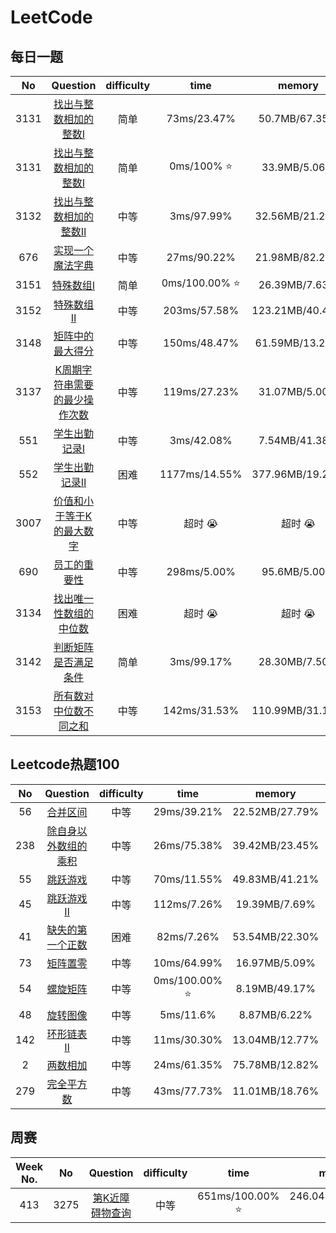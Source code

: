 <!--
 * @Author: LiQingCode 2535735432@qq.com
 * @Date: 2024-08-08 15:06:32
 * @LastEditors: LiQingCode 2535735432@qq.com
 * @LastEditTime: 2024-09-02 08:44:29
 * @FilePath: \code\LeetCode\README.md
 * @Description: 
 * 
 * Copyright (c) 2024 by LiQingCode, All Rights Reserved. 
-->
# LeetCode
## 每日一题

|No|Question|difficulty|time|memory|language|
|:--:|:--:|:--:|:--:|:--:|:--:|
|3131|[找出与整数相加的整数Ⅰ](JavaScript/addedInteger.js)|简单|73ms/23.47%|50.7MB/67.35%|javascript|
|3131|[找出与整数相加的整数Ⅰ](C++/addedInteger.cpp)|简单|0ms/100% :star: |33.9MB/5.06%|C++|
|3132|[找出与整数相加的整数Ⅱ](C++/minimunAddedInteger.cpp)|中等|3ms/97.99%|32.56MB/21.21%|C++|
|676|[实现一个魔法字典](C++/MagicDictionary.cpp)|中等|27ms/90.22%|21.98MB/82.22%|C++|
|3151|[特殊数组Ⅰ](C++/isArraySpecial.cpp)|简单|0ms/100.00% :star: |26.39MB/7.63%|C++|
|3152|[特殊数组Ⅱ](C++/isArraySpecial_plus.cpp)|中等|203ms/57.58%|123.21MB/40.46%|C++|
|3148|[矩阵中的最大得分](C++/maxScore.cpp)|中等|150ms/48.47%|61.59MB/13.22%|C++|
|3137|[K周期字符串需要的最少操作次数](C++/minimumOperationsToMakeKPeriodic.cpp)|中等|119ms/27.23%|31.07MB/5.00%|C++|
|551|[学生出勤记录Ⅰ](C++/checkRecord.cpp)|中等|3ms/42.08%|7.54MB/41.38%|C++|
|552|[学生出勤记录Ⅱ](C++/checkRecord2.cpp)|困难|1177ms/14.55%|377.96MB/19.25%|C++|
|3007|[价值和小于等于K的最大数字](C++/findMaximumNumber3007.cpp)|中等|超时 :sob: |超时 :sob: |C++|
|690|[员工的重要性](C++/getImportance.cpp)|中等|298ms/5.00%|95.6MB/5.00%|C++|
|3134|[找出唯一性数组的中位数](C++/medianOfUniquenessArray.cpp)|困难|超时 :sob: |超时 :sob: |C++|
|3142|[判断矩阵是否满足条件](C++/satisfiesConditions.cpp)|简单|3ms/99.17%|28.30MB/7.50%|C++|
|3153|[所有数对中位数不同之和](C++/sumDigitDifferences.cpp)|中等|142ms/31.53%|110.99MB/31.15%|C++|
## Leetcode热题100

|No|Question|difficulty|time|memory|language|
|:--:|:--:|:--:|:--:|:--:|:--:|
|56|[合并区间](C++/merge.cpp)|中等|29ms/39.21%|22.52MB/27.79%|C++|
|238|[除自身以外数组的乘积](C++/productExceptSelf.cpp)|中等|26ms/75.38%|39.42MB/23.45%|C++|
|55|[跳跃游戏](C++/canJump.cpp)|中等|70ms/11.55%|49.83MB/41.21%|C++|
|45|[跳跃游戏Ⅱ](C++/jump.cpp)|中等|112ms/7.26%|19.39MB/7.69%|C++|
|41|[缺失的第一个正数](C++/firstMissingPositive.cpp)|困难|82ms/7.26%|53.54MB/22.30%|C++|
|73|[矩阵置零](C++/setZeroes.cpp)|中等|10ms/64.99%|16.97MB/5.09%|C++|
|54|[螺旋矩阵](C++/spiralOrder.cpp)|中等|0ms/100.00% :star: |8.19MB/49.17%|C++|
|48|[旋转图像](C++/rotate.cpp)|中等|5ms/11.6%|8.87MB/6.22%|C++|
|142|[环形链表Ⅱ](C++/detectCycle.cpp)|中等|11ms/30.30%|13.04MB/12.77%|C++|
|2|[两数相加](C++/addTwoNumbers.cpp)|中等|24ms/61.35%|75.78MB/12.82%|C++|
|279|[完全平方数](C++/numSquares.cpp)|中等|43ms/77.73%|11.01MB/18.76%|C++|

## 周赛
|Week No.|No|Question|difficulty|time|memory|language|
|:--:|:--:|:--:|:--:|:--:|:--:|:--:|
|413|3275|[第K近障碍物查询](C++/resultsArray.cpp)|中等|651ms/100.00% :star: |246.04MB/100.00% :star: |C++|